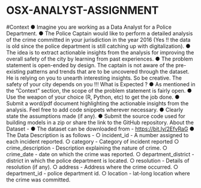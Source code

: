 # OSX-ANALYST-ASSIGNMENT
#Context
● Imagine you are working as a Data Analyst for a Police Department.
● The Police Captain would like to perform a detailed analysis of the crime committed in
your jurisdiction in the year 2016 (Yes !! the data is old since the police department is still
catching up with digitalization).
● The idea is to extract actionable insights from the analysis for improving the
overall safety of the city by learning from past experiences.
● The problem statement is open-ended by design. The captain is not aware of the
pre-existing patterns and trends that are to be uncovered through the dataset. He is
relying on you to unearth interesting insights. So be creative. The safety of your city
depends on you !!!
What is Expected ?
● As mentioned in the “Context” section, the scope of the problem statement is fairly open.
● Use the weapon of your choice (R, Python, etc) to get the job done.
● Submit a word/pdf document highlighting the actionable insights from the analysis. Feel
free to add code snippets wherever necessary.
● Clearly state the assumptions made (if any).
● Submit the source code used for building models in a zip or share the link to the GitHub
repository.
About the Dataset -
● The dataset can be downloaded from - https://bit.ly/2EfvRaG
● The Data Description is as follows -
○ incident_id - A number assigned to each incident reported.
○ category - Category of incident reported
○ crime_description - Description explaining the nature of crime.
○ crime_date - date on which the crime was reported.
○ department_district - district in which the police department is located.
○ resolution - Details of resolution (if any).
○ address - Address where the crime occurred.
○ department_id - police department id.
○ location - lat-long location where the crime was committed.
